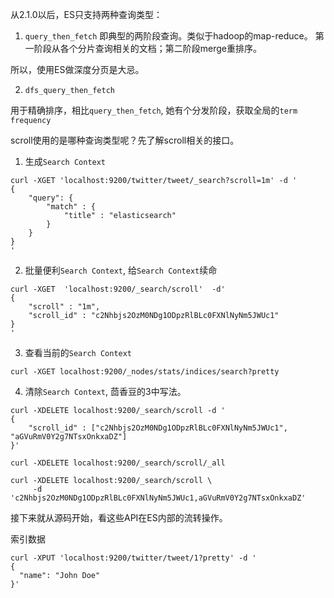 从2.1.0以后，ES只支持两种查询类型： 

1. `query_then_fetch` 即典型的两阶段查询。类似于hadoop的map-reduce。 第一阶段从各个分片查询相关的文档；第二阶段merge重排序。

所以，使用ES做深度分页是大忌。

2. `dfs_query_then_fetch`

用于精确排序，相比`query_then_fetch`, 她有个分发阶段，获取全局的`term frequency`

scroll使用的是哪种查询类型呢？先了解scroll相关的接口。

1. 生成`Search Context`

```
curl -XGET 'localhost:9200/twitter/tweet/_search?scroll=1m' -d '
{
    "query": {
        "match" : {
            "title" : "elasticsearch"
        }
    }
}
'
``` 
2. 批量便利`Search Context`, 给`Search Context`续命

```
curl -XGET  'localhost:9200/_search/scroll'  -d'
{
    "scroll" : "1m", 
    "scroll_id" : "c2Nhbjs2OzM0NDg1ODpzRlBLc0FXNlNyNm5JWUc1" 
}
'
```


3. 查看当前的`Search Context`
```
curl -XGET localhost:9200/_nodes/stats/indices/search?pretty
```

4. 清除`Search Context`, 茴香豆的3中写法。
```
curl -XDELETE localhost:9200/_search/scroll -d '
{
    "scroll_id" : ["c2Nhbjs2OzM0NDg1ODpzRlBLc0FXNlNyNm5JWUc1", "aGVuRmV0Y2g7NTsxOnkxaDZ"]
}'

curl -XDELETE localhost:9200/_search/scroll/_all

curl -XDELETE localhost:9200/_search/scroll \
     -d 'c2Nhbjs2OzM0NDg1ODpzRlBLc0FXNlNyNm5JWUc1,aGVuRmV0Y2g7NTsxOnkxaDZ'
```  

接下来就从源码开始，看这些API在ES内部的流转操作。


索引数据
```
curl -XPUT 'localhost:9200/twitter/tweet/1?pretty' -d '
{
  "name": "John Doe"
}'
```
